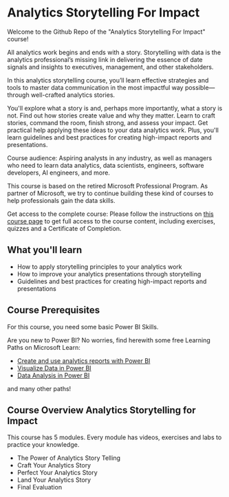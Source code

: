 # Analytics Storytelling For Impact

Welcome to the Github Repo of the "Analytics Storytelling For Impact" course!

All analytics work begins and ends with a story. Storytelling with data is the analytics professional’s missing link in delivering the essence of date signals and insights to executives, management, and other stakeholders.

In this analytics storytelling course, you’ll learn effective strategies and tools to master data communication in the most impactful way possible—through well-crafted analytics stories.

You'll explore what a story is and, perhaps more importantly, what a story is not. Find out how stories create value and why they matter. Learn to craft stories, command the room, finish strong, and assess your impact. Get practical help applying these ideas to your data analytics work. Plus, you'll learn guidelines and best practices for creating high-impact reports and presentations.

Course audience: Aspiring analysts in any industry, as well as managers who need to learn data analytics, data scientists, engineers, software developers, AI engineers, and more.

This course is based on the retired Microsoft Professional Program. As partner of Microsoft, we try to continue building these kind of courses to help professionals gain the data skills.

Get access to the complete course: Please follow the instructions on [this course page](https://www.datachangers.com/data-analysis-track/) to get full access to the course content, including exercises, quizzes and a Certificate of Completion.

## What you'll learn

* How to apply storytelling principles to your analytics work
* How to improve your analytics presentations through storytelling
* Guidelines and best practices for creating high-impact reports and presentations

## Course Prerequisites

For this course, you need some basic Power BI Skills.

Are you new to Power BI? No worries, find herewith some free Learning Paths on Microsoft Learn:

* [Create and use analytics reports with Power BI](https://docs.microsoft.com/en-us/learn/paths/create-use-analytics-reports-power-bi/?WT.mc_id=AI-MVP-5002978)
* [Visualize Data in Power BI](https://docs.microsoft.com/learn/paths/visualize-data-power-bi/?WT.mc_id=AI-MVP-5002978)
* [Data Analysis in Power BI](https://docs.microsoft.com/learn/paths/perform-analytics-power-bi/?WT.mc_id=AI-MVP-5002978)

and many other paths!

## Course Overview Analytics Storytelling for Impact

This course has 5 modules. Every module has videos, exercises and labs to practice your knowledge.

* The Power of Analytics Story Telling
* Craft Your Analytics Story
* Perfect Your Analytics Story
* Land Your Analytics Story
* Final Evaluation
